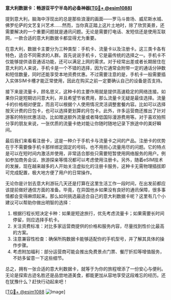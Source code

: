 **意大利数据卡：畅游亚平宁半岛的必备神器[[TG💪+ @esim1088](https://t.me/s/esim1088)]**

提到意大利，脑海中浮现出的总是那些浪漫的画面——罗马斗兽场、威尼斯水城、佛罗伦萨的文艺复兴艺术……然而，当你真正踏上这片土地时，除了欣赏美景，还需要解决的一个重要问题就是通讯问题。无论是需要打电话、发短信还是使用互联网，一款合适的意大利数据卡都显得尤为重要。

在意大利，数据卡主要分为三种类型：手机卡、流量卡以及注册卡。这三类卡各有特色，适合不同需求的人群。首先说说手机卡，它是最传统的选择之一。手机卡不仅能够提供语音通话功能，还可以满足上网的需求。对于经常出差或者长期居住在意大利的人来说，手机卡是一个不错的选择，因为它通常会附带一定的通话分钟数和短信数量，同时还能享受本地资费优惠。不过需要注意的是，手机卡一般需要插入实体SIM卡槽才能正常使用，因此在购买之前一定要确认自己的设备是否支持。

接下来是流量卡，顾名思义，这种卡的主要作用就是提供高速稳定的网络连接。如果你只是短期访问意大利，并且希望节省费用，那么流量卡无疑是最佳选择。流量卡的价格相对便宜，而且可以根据个人使用情况灵活调整套餐内容。比如可以选择按天计费的日包卡，也可以选择更划算的月包卡。此外，许多运营商还推出了针对游客的特别优惠活动，比如赠送额外流量或者降低国际漫游费用等。对于喜欢拍照分享的朋友来说，一张优质的流量卡绝对能让你随时随地记录下旅途中的美好瞬间。

最后我们来看看注册卡，这是一种介于手机卡与流量卡之间的产品。注册卡的优势在于不需要像手机卡那样绑定固定的号码，也不用担心流量用尽的问题。它的特点是可以在短时间内激活并使用，非常适合那些只需要短暂使用网络服务的用户。例如参加商务会议、旅游探亲等情况都可以考虑使用注册卡。另外，随着eSIM技术的发展，现在越来越多的人开始关注虚拟化的注册卡服务，这种卡无需物理插拔即可完成配置，极大地方便了用户的日常操作。

无论你是计划去意大利游玩几天还是打算在这里生活工作一段时间，在出发前都应该提前做好通信方面的准备。毕竟，在异国他乡如果没有良好的通讯保障，很多事情都会变得麻烦起来。那么如何挑选最适合自己的意大利数据卡呢？这里有几个小建议可以帮助你做出明智的选择：

1. 根据行程长短决定卡种：如果是短途旅行，优先考虑流量卡；如果需要长时间停留，则应选择手机卡。
2. 关注资费标准：对比多家运营商提供的价格和服务内容，尽量找到性价比最高的方案。
3. 注意兼容性检查：确保所购数据卡能够适配你的手机型号，并了解其具体的操作步骤。
4. 考虑附加福利：部分运营商可能会推出免费景点门票、餐厅折扣等增值服务，不妨多留意一下这些细节。

总之，拥有一张合适的意大利数据卡，就等于为你的旅程增添了一份安心与便利。无论是探索古迹名胜还是品尝地道美食，都能更加从容地享受这段难忘的经历。还在犹豫什么？赶快行动起来吧！

[[TG💪+ @esim1088](https://t.me/s/esim1088) ![Image](https://i.postimg.cc/4NQfJmqS/Snipaste-2025-05-13-00-14-12.png)]